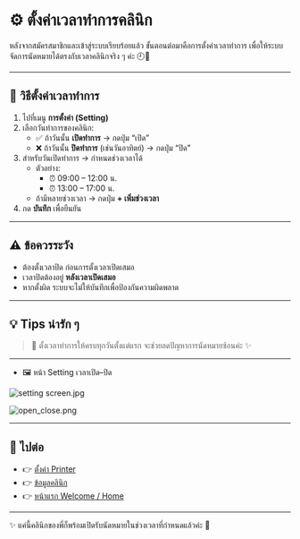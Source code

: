 # ⚙️ ตั้งค่าเวลาทำการคลินิก

หลังจากสมัครสมาชิกและเข้าสู่ระบบเรียบร้อยแล้ว ขั้นตอนต่อมาคือการตั้งค่าเวลาทำการ เพื่อให้ระบบจัดการนัดหมายได้ตรงกับเวลาคลินิกจริง ๆ ค่ะ 🕘💜

---

## 📅 วิธีตั้งค่าเวลาทำการ

1. ไปที่เมนู **การตั้งค่า (Setting)**
2. เลือกวันทำการของคลินิก:
    - ✅ ถ้าวันนั้น **เปิดทำการ** → กดปุ่ม “เปิด”
    - ❌ ถ้าวันนั้น **ปิดทำการ** (เช่นวันอาทิตย์) → กดปุ่ม “ปิด”
3. สำหรับวันเปิดทำการ → กำหนดช่วงเวลาได้
    - ตัวอย่าง:
        - ⏰ 09:00 – 12:00 น.
        - ⏰ 13:00 – 17:00 น.
    - ถ้ามีหลายช่วงเวลา → กดปุ่ม **+ เพิ่มช่วงเวลา**
4. กด **บันทึก** เพื่อยืนยัน

---

## ⚠️ ข้อควรระวัง

- ต้องตั้งเวลาปิด ก่อนการตั้งเวลาเปิดเสมอ
- เวลาปิดต้องอยู่ **หลังเวลาเปิดเสมอ**
- หากตั้งผิด ระบบจะไม่ให้บันทึกเพื่อป้องกันความผิดพลาด

---

## 💡 Tips น่ารัก ๆ

> 🌈 ตั้งเวลาทำการให้ครบทุกวันตั้งแต่แรก จะช่วยลดปัญหาการนัดหมายซ้อนค่ะ ✨
> 

---

- 🖼️ หน้า Setting เวลาเปิด–ปิด

![setting screen.jpg](setting_screen.jpg)

![open_close.png](open_close.png)

---

## 🔗 ไปต่อ

- 👉 [ตั้งค่า Printer](https://www.notion.so/Printer-27b36a949fc48049ba84cb403a5f4754?pvs=21)
- 👉 [ข้อมูลคลินิก](https://www.notion.so/Clinic-Info-28436a949fc480bdb737c6226e54830d?pvs=21)
- 👉 [หน้าแรก Welcome / Home](https://www.notion.so/MyDent-27b36a949fc480f7ab30f8c13fcd4a4a?pvs=21)

---

✨ แค่นี้คลินิกของพี่ก็พร้อมเปิดรับนัดหมายในช่วงเวลาที่กำหนดแล้วค่ะ 💜